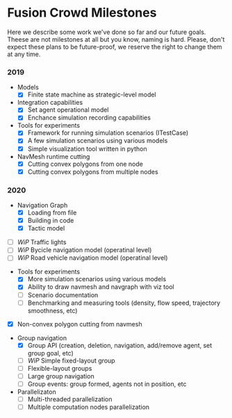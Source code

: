 # Fusion Crowd Milestones

Here we describe some work we've done so far and our future goals. Theese are not milestones at all but you know, naming is hard. Please, don't expect these plans to be future-proof, we reserve the right to change them at any time. 

### 2019
* Models
  * [x] Finite state machine as strategic-level model
* Integration capabilities
  * [x] Set agent operational model
  * [x] Enchance simulation recording capabilities
* Tools for experiments
  * [x] Framework for running simulation scenarios (ITestCase)
  * [x] A few simulation scenarios using various models
  * [x] Simple visualization tool written in python
* NavMesh runtime cutting
  * [x] Cutting convex polygons from one node
  * [x] Cutting convex polygons from multiple nodes

### 2020
* Navigation Graph
  * [x] Loading from file
  * [x] Building in code
  * [x] Tactic model
* [ ] *WiP* Traffic lights 
* [ ] *WiP* Bycicle navigation model (operatinal level)
* [ ] *WiP* Road vehicle navigation model (operatinal level)
* Tools for experiments
  * [x] More simulation scenarios using various models
  * [x] Ability to draw navmesh and navgraph with viz tool
  * [ ] Scenario documentation
  * [ ] Benchmarking and measuring tools (density, flow speed, trajectory smoothness, etc)
* [x] Non-convex polygon cutting from navmesh
* Group navigation
  * [x] Group API (creation, deletion, navigation, add/remove agent, set group goal, etc)
  * [ ] *WiP* Simple fixed-layout group
  * [ ] Flexible-layout groups
  * [ ] Large group navigation
  * [ ] Group events: group formed, agents not in position, etc
* Parallelizaton
  * [ ] Multi-threaded parallelization
  * [ ] Multiple computation nodes parallelization
